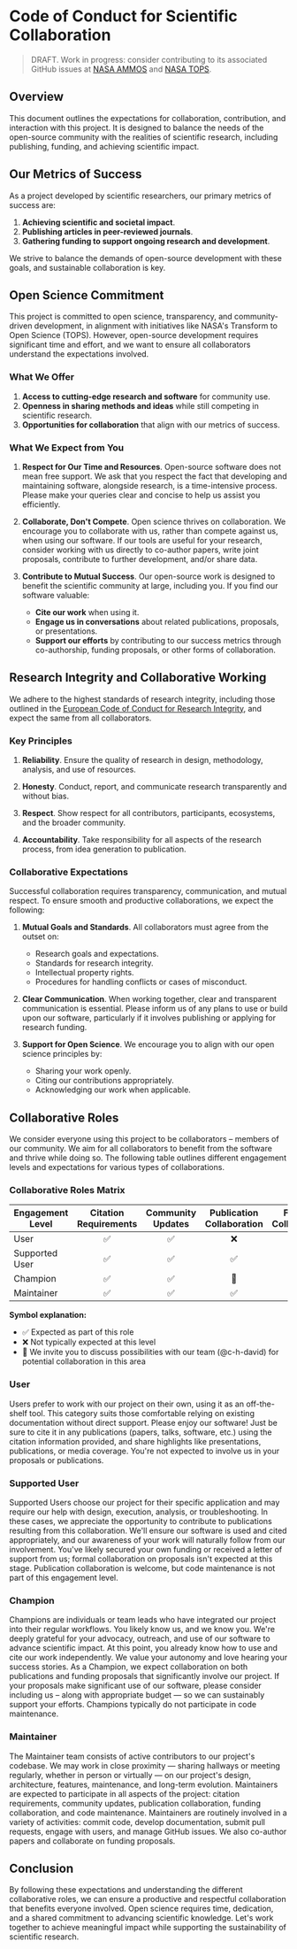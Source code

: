 # Code of Conduct for Scientific Collaboration

> DRAFT. Work in progress: consider contributing to its associated GitHub
> issues at [NASA AMMOS][URL_AMMOS] and [NASA TOPS][URL_TOPS].

## Overview

This document outlines the expectations for collaboration, contribution, and
interaction with this project. It is designed to balance the needs of the
open-source community with the realities of scientific research, including
publishing, funding, and achieving scientific impact.

## Our Metrics of Success

As a project developed by scientific researchers, our primary metrics of
success are:

1. **Achieving scientific and societal impact**.
2. **Publishing articles in peer-reviewed journals**.
3. **Gathering funding to support ongoing research and development**.

We strive to balance the demands of open-source development with these goals,
and sustainable collaboration is key.

## Open Science Commitment

This project is committed to open science, transparency, and community-driven
development, in alignment with initiatives like NASA's Transform to Open
Science (TOPS). However, open-source development requires significant time and
effort, and we want to ensure all collaborators understand the expectations
involved.

### What We Offer

1. **Access to cutting-edge research and software** for community use.
2. **Openness in sharing methods and ideas** while still competing in
   scientific research.
3. **Opportunities for collaboration** that align with our metrics of success.

### What We Expect from You

1. **Respect for Our Time and Resources**.
   Open-source software does not mean free support. We ask that you respect the
   fact that developing and maintaining software, alongside research, is a
   time-intensive process. Please make your queries clear and concise to help
   us assist you efficiently.

2. **Collaborate, Don't Compete**.
   Open science thrives on collaboration. We encourage you to collaborate with
   us, rather than compete against us, when using our software. If our tools
   are useful for your research, consider working with us directly to co-author
   papers, write joint proposals, contribute to further development, and/or
   share data.

3. **Contribute to Mutual Success**.
   Our open-source work is designed to benefit the scientific community at
   large, including you. If you find our software valuable:
   - **Cite our work** when using it.
   - **Engage us in conversations** about related publications, proposals, or
     presentations.
   - **Support our efforts** by contributing to our success metrics through
     co-authorship, funding proposals, or other forms of collaboration.

## Research Integrity and Collaborative Working

We adhere to the highest standards of research integrity, including those
outlined in the
[European Code of Conduct for Research Integrity][URL_Allea],
and expect the same from all collaborators.

### Key Principles

1. **Reliability**.
   Ensure the quality of research in design, methodology, analysis, and use of
   resources.

2. **Honesty**.
   Conduct, report, and communicate research transparently and without bias.

3. **Respect**.
   Show respect for all contributors, participants, ecosystems, and the broader
   community.

4. **Accountability**.
   Take responsibility for all aspects of the research process, from idea
   generation to publication.

### Collaborative Expectations

Successful collaboration requires transparency, communication, and mutual
respect. To ensure smooth and productive collaborations, we expect the
following:

1. **Mutual Goals and Standards**.
   All collaborators must agree from the outset on:
   - Research goals and expectations.
   - Standards for research integrity.
   - Intellectual property rights.
   - Procedures for handling conflicts or cases of misconduct.

2. **Clear Communication**.
   When working together, clear and transparent communication is essential.
   Please inform us of any plans to use or build upon our software,
   particularly if it involves publishing or applying for research funding.

3. **Support for Open Science**.
   We encourage you to align with our open science principles by:
   - Sharing your work openly.
   - Citing our contributions appropriately.
   - Acknowledging our work when applicable.

## Collaborative Roles

We consider everyone using this project to be collaborators – members of our
community. We aim for all collaborators to benefit from the software and thrive
while doing so. The following table outlines different engagement levels and
expectations for various types of collaborations.

### Collaborative Roles Matrix

| Engagement Level | Citation Requirements | Community Updates | Publication Collaboration | Funding Collaboration | Code Maintenance |
| --- | :---: | :---: | :---: | :---: | :---: |
| User | ✅ | ✅ | ❌ | ❌ | ❌ |
| Supported User | ✅ | ✅ | ✅ | ❌ | ❌ |
| Champion | ✅ | ✅ | 💬 | 💬 | ❌ |
| Maintainer | ✅ | ✅ | ✅ | ✅ | ✅ |

**Symbol explanation:**
- ✅ Expected as part of this role
- ❌ Not typically expected at this level
- 💬 We invite you to discuss possibilities with our team (@c-h-david) for potential collaboration in this area

### User
Users prefer to work with our project on their own, using it as an off-the-shelf tool.
This category suits those comfortable relying on existing documentation without
direct support. Please enjoy our software! Just be sure to cite it in any publications
(papers, talks, software, etc.) using the citation information provided, and share highlights
like presentations, publications, or media coverage. You're not expected to involve
us in your proposals or publications.

### Supported User
Supported Users choose our project for their specific application and may require our
help with design, execution, analysis, or troubleshooting. In these cases, we
appreciate the opportunity to contribute to publications resulting from this
collaboration. We'll ensure our software is used and cited appropriately, and our
awareness of your work will naturally follow from our involvement. You've
likely secured your own funding or received a letter of support from us; formal
collaboration on proposals isn't expected at this stage. Publication collaboration
is welcome, but code maintenance is not part of this engagement level.

### Champion
Champions are individuals or team leads who have integrated our project into their
regular workflows. You likely know us, and we know you. We're deeply grateful
for your advocacy, outreach, and use of our software to advance scientific impact. At
this point, you already know how to use and cite our work independently. We value
your autonomy and love hearing your success stories. As a Champion, we expect
collaboration on both publications and funding proposals that significantly
involve our project. If your proposals make significant use of our software, please consider
including us – along with appropriate budget — so we can sustainably support your
efforts. Champions typically do not participate in code maintenance.

### Maintainer
The Maintainer team consists of active contributors to our project's codebase. We may
work in close proximity — sharing hallways or meeting regularly, whether in
person or virtually — on our project's design, architecture, features, maintenance,
and long-term evolution. Maintainers are expected to participate in all aspects of the
project: citation requirements, community updates, publication collaboration, funding
collaboration, and code maintenance. Maintainers are routinely involved in a variety
of activities: commit code, develop documentation, submit pull requests, engage
with users, and manage GitHub issues. We also co-author papers and collaborate
on funding proposals.

## Conclusion

By following these expectations and understanding the different collaborative roles,
we can ensure a productive and respectful collaboration that benefits everyone involved.
Open science requires time, dedication, and a shared commitment to advancing scientific
knowledge. Let's work together to achieve meaningful impact while supporting the
sustainability of scientific research.

[URL_Allea]: https://allea.org/code-of-conduct/
[URL_AMMOS]: https://github.com/NASA-AMMOS/slim/issues/173
[URL_TOPS]: https://github.com/nasa/Transform-to-Open-Science/issues/894
